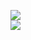 [![](https://img.shields.io/badge/Made%20With-Github%20Spray-lightgrey.svg?style=for-the-badge&logo=github)](https://github.com/Annihil/github-spray#10993)  
[![](https://i.imgur.com/2DrTn0Z.gif)](https://github.com/Annihil/github-spray)